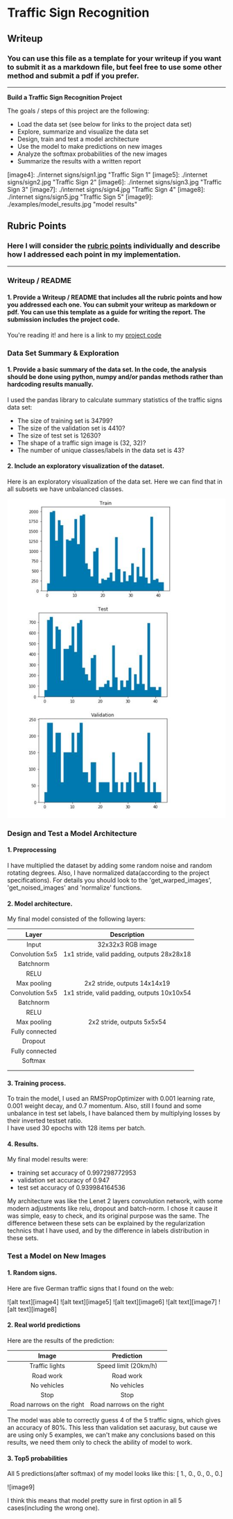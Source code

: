 # **Traffic Sign Recognition** 

## Writeup

### You can use this file as a template for your writeup if you want to submit it as a markdown file, but feel free to use some other method and submit a pdf if you prefer.

---

**Build a Traffic Sign Recognition Project**

The goals / steps of this project are the following:
* Load the data set (see below for links to the project data set)
* Explore, summarize and visualize the data set
* Design, train and test a model architecture
* Use the model to make predictions on new images
* Analyze the softmax probabilities of the new images
* Summarize the results with a written report


[//]: # (Image References)

[image1]: ./examples/dataset_visualization.jpg "Visualization"
[image4]: ./internet signs/sign1.jpg "Traffic Sign 1"
[image5]: ./internet signs/sign2.jpg "Traffic Sign 2"
[image6]: ./internet signs/sign3.jpg "Traffic Sign 3"
[image7]: ./internet signs/sign4.jpg "Traffic Sign 4"
[image8]: ./internet signs/sign5.jpg "Traffic Sign 5"
[image9]: ./examples/model_results.jpg "model results"

## Rubric Points
### Here I will consider the [rubric points](https://review.udacity.com/#!/rubrics/481/view) individually and describe how I addressed each point in my implementation.  

---
### Writeup / README

#### 1. Provide a Writeup / README that includes all the rubric points and how you addressed each one. You can submit your writeup as markdown or pdf. You can use this template as a guide for writing the report. The submission includes the project code.

You're reading it! and here is a link to my [project code](https://github.com/udacity/CarND-Traffic-Sign-Classifier-Project/blob/master/Traffic_Sign_Classifier.ipynb)

### Data Set Summary & Exploration

#### 1. Provide a basic summary of the data set. In the code, the analysis should be done using python, numpy and/or pandas methods rather than hardcoding results manually.

I used the pandas library to calculate summary statistics of the traffic
signs data set:

* The size of training set is 34799?
* The size of the validation set is 4410?
* The size of test set is 12630?
* The shape of a traffic sign image is (32, 32)?
* The number of unique classes/labels in the data set is 43?

#### 2. Include an exploratory visualization of the dataset.

Here is an exploratory visualization of the data set. Here we can find that in all subsets we have unbalanced classes.

![alt text][image1]

### Design and Test a Model Architecture

#### 1. Preprocessing

I have multiplied the dataset by adding some random noise and random rotating degrees. Also, I have normalized data(according to the project specifications). For details you should look to the 'get_warped_images', 'get_noised_images' and 'normalize' functions.


#### 2. Model architecture.

My final model consisted of the following layers:

| Layer         		|     Description	        					| 
|:---------------------:|:---------------------------------------------:| 
| Input         		| 32x32x3 RGB image   							| 
| Convolution 5x5     	| 1x1 stride, valid padding, outputs 28x28x18 	|
| Batchnorm				|												|
| RELU					|												|
| Max pooling	      	| 2x2 stride,  outputs 14x14x19 				|
| Convolution 5x5	    | 1x1 stride, valid padding, outputs 10x10x54	|
| Batchnorm				|												|
| RELU					|												|
| Max pooling	      	| 2x2 stride,  outputs 5x5x54 					|
| Fully connected		| 												|
| Dropout				| 												|
| Fully connected		| 												|
| Softmax				| 												|
|						|												|
|						|												|
 


#### 3. Training process.

To train the model, I used an RMSPropOptimizer with 0.001 learning rate, 0.001 weight decay, and 0.7 momentum. Also, still I found and some unbalance in test set labels, I have balanced them by multiplying losses by their inverted testset ratio.  
I have used 30 epochs with 128 items per batch.

#### 4. Results.

My final model results were:
* training set accuracy of 0.997298772953
* validation set accuracy of 0.947
* test set accuracy of 0.939984164536

My architecture was like the Lenet  2 layers convolution network, with some modern adjustments like relu, dropout and batch-norm. I chose it cause it was simple, easy to check, and its original purpose was the same. The difference between these sets can be explained by the regularization technics that I have used, and by the difference in labels distribution in these sets.
 

### Test a Model on New Images


#### 1. Random signs.

Here are five German traffic signs that I found on the web:

![alt text][image4] ![alt text][image5] ![alt text][image6] 
![alt text][image7] ![alt text][image8]


#### 2. Real world predictions


Here are the results of the prediction:

| Image			        		|     Prediction	        					| 
|:-----------------------------:|:---------------------------------------------:| 
| Traffic lights   				| Speed limit (20km/h)							| 
| Road work    					| Road work										|
| No vehicles					| No vehicles									|
| Stop							| Stop					 						|
| Road narrows on the right		| Road narrows on the right						|



The model was able to correctly guess 4 of the 5 traffic signs, which gives an accuracy of 80%. This less than validation set aacurasy, but cause we are using only 5 examples, we can't make any conclusions based on this results, we need them only to check the ability of model to work.

#### 3. Top5 probabilities

All 5 predictions(after softmax) of my model looks like this:
[ 1.,  0.,  0.,  0.,  0.]

![image9]


I think this means that model pretty sure in first option in all 5 cases(including the wrong one).


